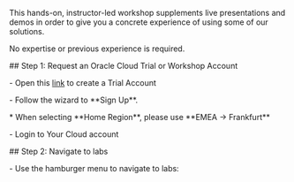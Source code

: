 This hands-on, instructor-led workshop supplements live presentations and demos
in order to give you a concrete experience of using some of our solutions.

No expertise or previous experience is required.

\#\# Step 1: Request an Oracle Cloud Trial or Workshop Account

\- Open this
[link](https://myservices.us.oraclecloud.com/mycloud/signup?sourceType=:eng:eo:ie::RC_EMMK190614P00070:Labsteps)
to create a Trial Account

\- Follow the wizard to \*\*Sign Up\*\*.

\* When selecting \*\*Home Region\*\*, please use \*\*EMEA -\> Frankfurt\*\*

\- Login to Your Cloud account

\#\# Step 2: Navigate to labs

\- Use the hamburger menu to navigate to labs:
